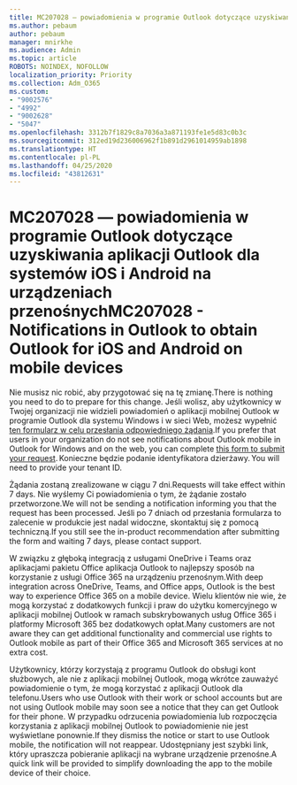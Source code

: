 ```yaml
---
title: MC207028 — powiadomienia w programie Outlook dotyczące uzyskiwania aplikacji Outlook dla systemów iOS i Android na urządzeniach przenośnych
ms.author: pebaum
author: pebaum
manager: mnirkhe
ms.audience: Admin
ms.topic: article
ROBOTS: NOINDEX, NOFOLLOW
localization_priority: Priority
ms.collection: Adm_O365
ms.custom:
- "9002576"
- "4992"
- "9002628"
- "5047"
ms.openlocfilehash: 3312b7f1829c8a7036a3a871193fe1e5d83c0b3c
ms.sourcegitcommit: 312ed19d236006962f1b891d2961014959ab1898
ms.translationtype: HT
ms.contentlocale: pl-PL
ms.lasthandoff: 04/25/2020
ms.locfileid: "43812631"
---
```

# <a name="mc207028---notifications-in-outlook-to-obtain-outlook-for-ios-and-android-on-mobile-devices"></a><span data-ttu-id="1436f-102">MC207028 — powiadomienia w programie Outlook dotyczące uzyskiwania aplikacji Outlook dla systemów iOS i Android na urządzeniach przenośnych</span><span class="sxs-lookup"><span data-stu-id="1436f-102">MC207028 - Notifications in Outlook to obtain Outlook for iOS and Android on mobile devices</span></span>

<span data-ttu-id="1436f-103">Nie musisz nic robić, aby przygotować się na tę zmianę.</span><span class="sxs-lookup"><span data-stu-id="1436f-103">There is nothing you need to do to prepare for this change.</span></span> <span data-ttu-id="1436f-104">Jeśli wolisz, aby użytkownicy w Twojej organizacji nie widzieli powiadomień o aplikacji mobilnej Outlook w programie Outlook dla systemu Windows i w sieci Web, możesz wypełnić [ten formularz w celu przesłania odpowiedniego żądania](https://aka.ms/MC207028).</span><span class="sxs-lookup"><span data-stu-id="1436f-104">If you prefer that users in your organization do not see notifications about Outlook mobile in Outlook for Windows and on the web, you can complete [this form to submit your request](https://aka.ms/MC207028).</span></span><span data-ttu-id="1436f-105"> Konieczne będzie podanie identyfikatora dzierżawy.</span><span class="sxs-lookup"><span data-stu-id="1436f-105"> You will need to provide your tenant ID.</span></span> 

<span data-ttu-id="1436f-106">Żądania zostaną zrealizowane w ciągu 7 dni.</span><span class="sxs-lookup"><span data-stu-id="1436f-106">Requests will take effect within 7 days.</span></span> <span data-ttu-id="1436f-107">Nie wyślemy Ci powiadomienia o tym, że żądanie zostało przetworzone.</span><span class="sxs-lookup"><span data-stu-id="1436f-107">We will not be sending a notification informing you that the request has been processed.</span></span> <span data-ttu-id="1436f-108">Jeśli po 7 dniach od przesłania formularza to zalecenie w produkcie jest nadal widoczne, skontaktuj się z pomocą techniczną.</span><span class="sxs-lookup"><span data-stu-id="1436f-108">If you still see the in-product recommendation after submitting the form and waiting 7 days, please contact support.</span></span>

<span data-ttu-id="1436f-109">W związku z głęboką integracją z usługami OneDrive i Teams oraz aplikacjami pakietu Office aplikacja Outlook to najlepszy sposób na korzystanie z usługi Office 365 na urządzeniu przenośnym.</span><span class="sxs-lookup"><span data-stu-id="1436f-109">With deep integration across OneDrive, Teams, and Office apps, Outlook is the best way to experience Office 365 on a mobile device.</span></span> <span data-ttu-id="1436f-110">Wielu klientów nie wie, że mogą korzystać z dodatkowych funkcji i praw do użytku komercyjnego w aplikacji mobilnej Outlook w ramach subskrybowanych usług Office 365 i platformy Microsoft 365 bez dodatkowych opłat.</span><span class="sxs-lookup"><span data-stu-id="1436f-110">Many customers are not aware they can get additional functionality and commercial use rights to Outlook mobile as part of their Office 365 and Microsoft 365 services at no extra cost.</span></span>

<span data-ttu-id="1436f-111">Użytkownicy, którzy korzystają z programu Outlook do obsługi kont służbowych, ale nie z aplikacji mobilnej Outlook, mogą wkrótce zauważyć powiadomienie o tym, że mogą korzystać z aplikacji Outlook dla telefonu.</span><span class="sxs-lookup"><span data-stu-id="1436f-111">Users who use Outlook with their work or school accounts but are not using Outlook mobile may soon see a notice that they can get Outlook for their phone.</span></span> <span data-ttu-id="1436f-112">W przypadku odrzucenia powiadomienia lub rozpoczęcia korzystania z aplikacji mobilnej Outlook to powiadomienie nie jest wyświetlane ponownie.</span><span class="sxs-lookup"><span data-stu-id="1436f-112">If they dismiss the notice or start to use Outlook mobile, the notification will not reappear.</span></span> <span data-ttu-id="1436f-113">Udostępniany jest szybki link, który upraszcza pobieranie aplikacji na wybrane urządzenie przenośne.</span><span class="sxs-lookup"><span data-stu-id="1436f-113">A quick link will be provided to simplify downloading the app to the mobile device of their choice.</span></span>
